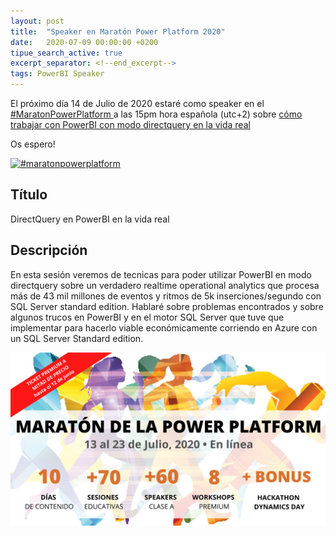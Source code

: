 ```yaml
---
layout: post
title:  "Speaker en Maratón Power Platform 2020"
date:   2020-07-09 00:00:00 +0200
tipue_search_active: true
excerpt_separator: <!--end_excerpt-->
tags: PowerBI Speaker
---
```


El próximo día 14 de Julio de 2020 estaré como speaker en el [#MaratonPowerPlatform ](https://twitter.com/hashtag/MaratonPowerPlatform?src=hashtag_click)  a las 15pm hora española (utc+2) sobre [cómo trabajar con PowerBI con modo directquery en la vida real](https://events.bizzabo.com/maraton-virtual-power-platform/agenda/session/264159) 
 
 Os espero!

<a href="https://events.bizzabo.com/maraton-virtual-power-platform/agenda/session/264159" rel="maraton power platform">![#maratonpowerplatform](/img/posts/maratonpowerplatform2020/SpeakerFeatures_MaratónPowerPlatform_Template.jpg)</a>


<!--end_excerpt-->

## Título
DirectQuery en PowerBI en la vida real

## Descripción
En esta sesión veremos de tecnicas para poder utilizar PowerBI en modo directquery sobre un verdadero realtime operational analytics que procesa más de 43 mil millones de eventos y ritmos de 5k inserciones/segundo con SQL Server standard edition.  Hablaré sobre problemas encontrados y sobre algunos trucos en PowerBI y en el motor SQL Server que tuve que implementar para hacerlo viable económicamente corriendo en Azure con un SQL Server Standard edition.

<a href="https://events.bizzabo.com/maraton-virtual-power-platform/agenda/session/264159" rel="maraton power platform">![maraton power platform](/img/posts/maratonpowerplatform2020/cartelmaraton.png)</a>



